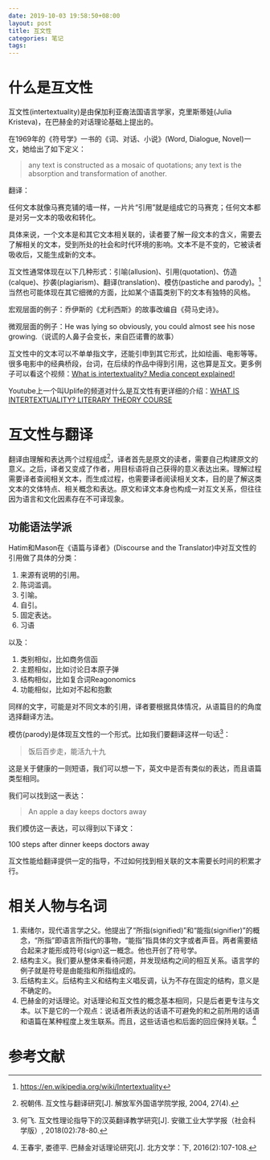 ```yaml
---
date: 2019-10-03 19:58:50+08:00
layout: post
title: 互文性
categories: 笔记
tags: 
---
```


# 什么是互文性

互文性(intertextuality)是由保加利亚裔法国语言学家，克里斯蒂娃(Julia Kristeva)，在巴赫金的对话理论基础上提出的。

在1969年的《符号学》一书的《词、对话、小说》(Word, Dialogue, Novel)一文，她给出了如下定义：

> any text is constructed as a mosaic of quotations; any text is
the absorption and transformation of another.

翻译：

任何文本就像马赛克铺的墙一样，一片片“引用”就是组成它的马赛克；任何文本都是对另一文本的吸收和转化。

具体来说，一个文本是和其它文本相关联的，读者要了解一段文本的含义，需要去了解相关的文本，受到所处的社会和时代环境的影响。文本不是不变的，它被读者吸收后，又能生成新的文本。

互文性通常体现在以下几种形式：引喻(allusion)、引用(quotation)、仿造(calque)、抄袭(plagiarism)、翻译(translation)、模仿(pastiche and parody)。[^wiki] 当然也可能体现在其它细微的方面，比如某个语篇类别下的文本有独特的风格。

宏观层面的例子：乔伊斯的《尤利西斯》的故事改编自《荷马史诗》。

微观层面的例子：He was lying so obviously, you could almost see his nose growing.（说谎的人鼻子会变长，来自匹诺曹的故事）

互文性中的文本可以不单单指文字，还能引申到其它形式，比如绘画、电影等等。很多电影中的经典桥段，台词，在后续的作品中得到引用，这也算是互文。更多例子可以看这个视频：[What is intertextuality? Media concept explained!](https://www.youtube.com/watch?v=L_CUd5apse4)

Youtube上一个叫Uplife的频道对什么是互文性有更详细的介绍：[WHAT IS INTERTEXTUALITY? LITERARY THEORY COURSE](https://www.youtube.com/watch?v=hJ4_gmE37oI)


# 互文性与翻译

翻译由理解和表达两个过程组成[^zhu]，译者首先是原文的读者，需要自己构建原文的意义。之后，译者又变成了作者，用目标语将自己获得的意义表达出来。理解过程需要译者查阅相关文本，而生成过程，也需要译者阅读相关文本，目的是了解这类文本的文体特点、相关概念和表达。原文和译文本身也构成一对互文关系，但往往因为语言和文化因素存在不可译现象。

## 功能语法学派

Hatim和Mason在《语篇与译者》(Discourse and the Translator)中对互文性的引用做了具体的分类：

1. 来源有说明的引用。
2. 陈词滥调。
3. 引喻。
4. 自引。
5. 固定表达。
6. 习语

以及：

1. 类别相似，比如商务信函
2. 主题相似，比如讨论日本原子弹
3. 结构相似，比如复合词Reagonomics
4. 功能相似，比如对不起和抱歉

同样的文字，可能是对不同文本的引用，译者要根据具体情况，从语篇目的的角度选择翻译方法。

模仿(parody)是体现互文性的一个形式。比如我们要翻译这样一句话[^he]：

> 饭后百步走，能活九十九

这是关于健康的一则短语，我们可以想一下，英文中是否有类似的表达，而且语篇类型相同。

我们可以找到这一表达：

> An apple a day keeps doctors away

我们模仿这一表达，可以得到以下译文：

100 steps after dinner keeps doctors away

互文性能给翻译提供一定的指导，不过如何找到相关联的文本需要长时间的积累才行。

# 相关人物与名词

1. 索绪尔，现代语言学之父。他提出了“所指(signified)”和“能指(signifier)”的概念，“所指”即语言所指代的事物，“能指”指具体的文字或者声音。两者需要结合起来才能形成符号(sign)这一概念。他也开创了符号学。
2. 结构主义。我们要从整体来看待问题，并发现结构之间的相互关系。语言学的例子就是符号是由能指和所指组成的。
3. 后结构主义。后结构主义和结构主义唱反调，认为不存在固定的结构，意义是不确定的。
4. 巴赫金的对话理论。对话理论和互文性的概念基本相同，只是后者更专注与文本。以下是它的一个观点：说话者所表达的话语不可避免的和之前所用的话语和语篇在某种程度上发生联系。而且，这些话语也和后面的回应保持关联。[^wang]

# 参考文献

[^zhu]: 祝朝伟. 互文性与翻译研究[J]. 解放军外国语学院学报, 2004, 27(4).
[^he]: 何飞. 互文性理论指导下的汉英翻译教学研究[J]. 安徽工业大学学报（社会科学版）, 2018(02):78-80.
[^wang]: 王春宇, 娄德平. 巴赫金对话理论研究[J]. 北方文学：下, 2016(2):107-108.
[^wiki]: <https://en.wikipedia.org/wiki/Intertextuality>